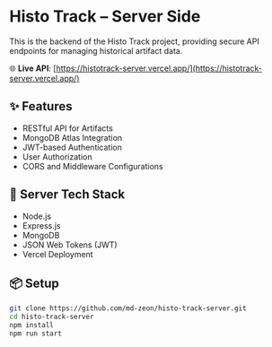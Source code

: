 # Histo Track – Server Side

This is the backend of the Histo Track project, providing secure API endpoints for managing historical artifact data.

🌐 **Live API**: [https://histotrack-server.vercel.app/](https://histotrack-server.vercel.app/)

## ✨ Features

- RESTful API for Artifacts
- MongoDB Atlas Integration
- JWT-based Authentication
- User Authorization
- CORS and Middleware Configurations

## 🚀 Server Tech Stack

- Node.js
- Express.js
- MongoDB
- JSON Web Tokens (JWT)
- Vercel Deployment

## 📦 Setup

```bash
git clone https://github.com/md-zeon/histo-track-server.git
cd histo-track-server
npm install
npm run start
```
